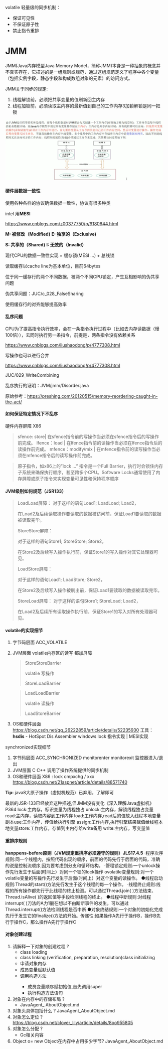 volatile 轻量级的同步机制：

- 保证可见性
- 不保证原子性
- 禁止指令重排

# JMM

JMM(Java内存模型Java Memory Model，简称JMM)本身是一种抽象的概念并不真实存在，它描述的是一组规则或规范，通过这组规范定义了程序中各个变量（包括实例字段，静态字段和构成数组对象的元素）的访问方式。

JMM关于同步的规定:

1. 线程解锁前，必须把共享变量的值刷新回主内存
2. 线程加锁前，必须读取主内存的最新值到自己的工作内存3加锁解锁是同一把锁

<img src="img/image-20210406140249711.png" alt="image-20210406140249711" style="zoom:67%;" />

#### 硬件层数据一致性

使用各种各样的协议确保数据一致性，协议有很多种类

intel 用**MESI**

https://www.cnblogs.com/z00377750/p/9180644.html

**M: 被修改（Modified)**              **E: 独享的（Exclusive)**

 **S: 共享的（Shared)**                **I: 无效的（Invalid）**

现代CPU的数据一致性实现 = 缓存锁(MESI ...) + 总线锁

读取缓存以cache line为基本单位，目前64bytes

位于同一缓存行的两个不同数据，被两个不同CPU锁定，产生互相影响的伪共享问题

伪共享问题：JUC/c_028_FalseSharing

使用缓存行的对齐能够提高效率

#### 乱序问题

CPU为了提高指令执行效率，会在一条指令执行过程中（比如去内存读数据（慢100倍）），去同时执行另一条指令，前提是，两条指令没有依赖关系

https://www.cnblogs.com/liushaodong/p/4777308.html

写操作也可以进行合并

https://www.cnblogs.com/liushaodong/p/4777308.html

JUC/029_WriteCombining

乱序执行的证明：JVM/jmm/Disorder.java

原始参考：https://preshing.com/20120515/memory-reordering-caught-in-the-act/

#### 如何保证特定情况下不乱序

硬件内存屏障 X86

>  sfence:  store| 在sfence指令前的写操作当必须在sfence指令后的写操作前完成。
>  lfence：load | 在lfence指令前的读操作当必须在lfence指令后的读操作前完成。
>  mfence：modify/mix | 在mfence指令前的读写操作当必须在mfence指令后的读写操作前完成。

> 原子指令，如x86上的”lock …” 指令是一个Full Barrier，执行时会锁住内存子系统来确保执行顺序，甚至跨多个CPU。Software Locks通常使用了内存屏障或原子指令来实现变量可见性和保持程序顺序

#### JVM级别如何规范（JSR133）

> LoadLoad屏障：
> 	对于这样的语句Load1; LoadLoad; Load2， 
>
> 	在Load2及后续读取操作要读取的数据被访问前，保证Load1要读取的数据被读取完毕。
>
> StoreStore屏障：
>
> 	对于这样的语句Store1; StoreStore; Store2，
> 			
> 	在Store2及后续写入操作执行前，保证Store1的写入操作对其它处理器可见。
>
> LoadStore屏障：
>
> 	对于这样的语句Load1; LoadStore; Store2，
> 			
> 	在Store2及后续写入操作被刷出前，保证Load1要读取的数据被读取完毕。
>
> StoreLoad屏障：
> 	对于这样的语句Store1; StoreLoad; Load2，
>
> ​	 在Load2及后续所有读取操作执行前，保证Store1的写入对所有处理器可见。

#### volatile的实现细节

1. 字节码层面
   ACC_VOLATILE

2. JVM层面
   volatile内存区的读写 都加屏障

   > StoreStoreBarrier
   >
   > volatile 写操作
   >
   > StoreLoadBarrier

   > LoadLoadBarrier
   >
   > volatile 读操作
   >
   > LoadStoreBarrier

3. OS和硬件层面
   https://blog.csdn.net/qq_26222859/article/details/52235930
   工具：**hsdis** - HotSpot Dis Assembler
   windows lock 指令实现 | MESI实现

synchronized实现细节

1. 字节码层面
   ACC_SYNCHRONIZED
   monitorenter monitorexit  监控器进入/退出
2. JVM层面
   C C++ 调用了操作系统提供的同步机制
3. OS和硬件层面
   X86 : lock cmpxchg / xxx
   [https](https://blog.csdn.net/21aspnet/article/details/88571740)[://blog.csdn.net/21aspnet/article/details/](https://blog.csdn.net/21aspnet/article/details/88571740)[88571740](https://blog.csdn.net/21aspnet/article/details/88571740)



**Tip:**  java8大原子操作（虚拟机规范）已弃用，了解即可

最新的JSR-133已经放弃这种描述,但JMM没有变化《深入理解Java虚拟机》P364
lock:主内存，标识变量为线程独占
unlock:主内存，解锁线程独占变量
read:主内存，读取内容到工作内存
load:工作内存,read后的值放入线程本地变量副本use:工作内存，传值给执行引擎
assign:工作内存,执行引擎结果赋值给线程本地变量store:工作内存，存值到主内存给write备用
write:主内存，写变量值



#### 重排序规则

**hanppens-before原则（JVM规定重排序必须遵守的规则）JLS17.4.5**
·程序次序规则:同一个线程内，按照代码出现的顺序，前面的代码先行于后面的代码，准确的说是控制流顺序,因为要考虑到分支和循环结构。
·管程锁定规则:一个unlock操作先行发生于后面(时间上）对同一个锁的lock操作
ovolatile变量规则:对一个volatile变量的写操作先行发生于后面(时间上）对这个变量的读操作。
●线程启动规则:Thread的start()方法先行发生于这个线程的每一个操作。
·线程终止规则:线程的所有操作都先行于此线程的终止检测。可以通过Thread.join( )方法结束、Thread.isAlive( )的返回值等手段检测线程的终止。
●线程中断规则:对线程interrupt( )刀法的A力1删在想以不由断断事件的发生，可以通过Thread.interrupt()方法检测线程是否中断
●对象终结规则:一个对象的初始化完成先行于发生它的finalize()方法的开始。传递性:如果操作A先行于操作B，操作B先行于操作C，那么操作A先行于操作C



#### 对象创建过程

1. 请解释一下对象的创建过程 ?
   - class loading
   - class linking (verification, preparation, resolution)class initializing
   - 申请对象内存
   - 成员变量赋默认值
   - 调用构造方法<init>
     - 成员变量顺序赋初始值,首先调用super
     - 执行构造方法语句
2. 对象在内存中的存储布局 ?
   - JavaAgent_ AboutObject.md
3. 对象头具体包括什么 ?
   JavaAgent_AboutObject.md
4. 对象怎么定位 ?
   https://blog.csdn.net/clover_lily/article/details/8oo955805
5. 对象怎么分配 ?
   - Gc相关内容
6. Object o= new Object在内存中占用多少字节?
JavaAgent_AboutObject.md

